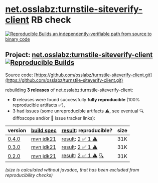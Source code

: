 [net.osslabz:turnstile-siteverify-client](https://central.sonatype.com/artifact/net.osslabz/turnstile-siteverify-client/versions) RB check
=======

[![Reproducible Builds](https://reproducible-builds.org/images/logos/rb.svg) an independently-verifiable path from source to binary code](https://reproducible-builds.org/)

## Project: [net.osslabz:turnstile-siteverify-client](https://central.sonatype.com/artifact/net.osslabz/turnstile-siteverify-client/versions) [![Reproducible Builds](https://img.shields.io/endpoint?url=https://raw.githubusercontent.com/jvm-repo-rebuild/reproducible-central/master/content/net/osslabz/turnstile-siteverify-client/badge.json)](https://github.com/jvm-repo-rebuild/reproducible-central/blob/master/content/net/osslabz/turnstile-siteverify-client/README.md)

Source code: [https://github.com/osslabz/turnstile-siteverify-client.git](https://github.com/osslabz/turnstile-siteverify-client.git)

rebuilding **3 releases** of net.osslabz:turnstile-siteverify-client:
- **0** releases were found successfully **fully reproducible** (100% reproducible artifacts :white_check_mark:),
- 3 had issues (some unreproducible artifacts :warning:, see eventual :mag: diffoscope and/or :memo: issue tracker links):

| version | [build spec](/BUILDSPEC.md) | [result](https://reproducible-builds.org/docs/jvm/): reproducible? | size |
| -- | --------- | ------ | -- |
| [0.4.0](https://central.sonatype.com/artifact/net.osslabz/turnstile-siteverify-client/0.4.0/pom) | [mvn jdk21](turnstile-siteverify-client-0.4.0.buildspec) | [result](turnstile-siteverify-client-0.4.0.buildinfo): [2 :white_check_mark:  1 :warning:](turnstile-siteverify-client-0.4.0.buildcompare) | 31K |
| [0.3.0](https://central.sonatype.com/artifact/net.osslabz/turnstile-siteverify-client/0.3.0/pom) | [mvn jdk21](turnstile-siteverify-client-0.3.0.buildspec) | [result](turnstile-siteverify-client-0.3.0.buildinfo): [2 :white_check_mark:  1 :warning:](turnstile-siteverify-client-0.3.0.buildcompare) | 31K |
| [0.2.0](https://central.sonatype.com/artifact/net.osslabz/turnstile-siteverify-client/0.2.0/pom) | [mvn jdk21](turnstile-siteverify-client-0.2.0.buildspec) | [result](turnstile-siteverify-client-0.2.0.buildinfo): [2 :white_check_mark:  1 :warning:](turnstile-siteverify-client-0.2.0.buildcompare) [:mag:](turnstile-siteverify-client-0.2.0.diffoscope) | 31K |

<i>(size is calculated without javadoc, that has been excluded from reproducibility checks)</i>
